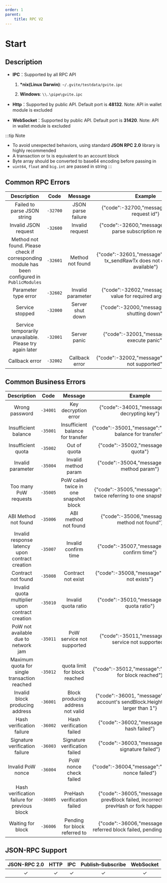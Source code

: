 ```yaml
---
order: 1
parent:
    title: RPC V2
---
```


# Start
## Description
* **IPC**：Supported by all RPC API

    1. **\*nix(Linux Darwin)**: `~/.gvite/testdata/gvite.ipc`

    2. **Windows**: `\\.\pipe\gvite.ipc`
* **Http**：Supported by public API. Default port is **48132**. Note: API in wallet module is excluded

* **WebSocket**：Supported by public API. Default port is **31420**. Note: API in wallet module is excluded

:::tip Note
* To avoid unexpected behaviors, using standard **JSON RPC 2.0** library is highly recommended
* A transaction or tx is equivalent to an account block
* Byte array should be converted to base64 encoding before passing in
* `uint64`, `float` and `big.int` are passed in string
:::

## Common RPC Errors

|  Description | Code | Message | Example |
|:------------:|:-----------:|:-----:|:-----:|
| Failed to parse JSON string	|  `-32700` | JSON parse failure |{"code":-32700,"message":"missing request id"}|
| Invalid JSON request	|  `-32600` | Invalid request |{"code":-32600,"message":"Unable to parse subscription request"}|
| Method not found. Please check if corresponding module has been configured in `PublicModules`	|  `-32601` | Method not found |{"code":-32601,"message":"The method tx_sendRawTx does not exist/is not available"}|
| Parameter type error |  `-32602` | Invalid parameter |{"code":-32602,"message":"missing value for required argument"}|
| Service stopped |  `-32000` | Server shut down |{"code":-32000,"message":"server is shutting down"}|
| Service temporarily unavailable. Please try again later | `-32001` | Server panic |{"code":-32001,"message":"server execute panic"}|
| Callback error | `-32002` | Callback error |{"code":-32002,"message":"notifications not supported"}|

## Common Business Errors

|  Description | Code | Message | Example |
|:------------:|:-----------:|:-----:|:-----:|
| Wrong password	|  `-34001` | Key decryption error |{"code":-34001,"message":"error decrypting key"}|
| Insufficient balance |  `-35001` | Insufficient balance for transfer |{"code":-35001,"message":"insufficient balance for transfer"}|
| Insufficient quota |  `-35002` | Out of quota |{"code":-35002,"message":"out of quota"}|
| Invalid parameter |  `-35004` | Invalid method param |{"code":-35004,"message":"invalid method param"}|
| Too many PoW requests |  `-35005` | PoW called twice in one snapshot block |{"code":-35005,"message":"calc PoW twice referring to one snapshot block"}|
| ABI Method not found |  `-35006` | ABI method not found |{"code":-35006,"message":"abi: method not found"}|
| Invalid response latency upon contract creation |  `-35007` | Invalid confirm time |{"code":-35007,"message":"invalid confirm time"}|
| Contract not found |  `-35008` | Contract not exist |{"code":-35008,"message":"contract not exists"}|
| Invalid quota multiplier upon contract creation |  `-35010` | Invalid quota ratio |{"code":-35010,"message":"invalid quota ratio"}|
| PoW not available due to network jam |  `-35011` | PoW service not supported |{"code":-35011,"message":"PoW service not supported"}|
| Maximum quota for single transaction reached |  `-35012` | quota limit for block reached |{"code":-35012,"message":"quota limit for block reached"}|
| Invalid block producing address |  `-36001`  |  Block producing address not valid |{"code":-36001, "message":"general account's sendBlock.Height must be larger than 1"}|
| Hash verification failure |  `-36002`  | Hash verification failed | {"code":-36002,"message":"verify hash failed"} |
| Signature verification failure |  `-36003`  | Signature verification failed | {"code":-36003,"message":"verify signature failed"} |
| Invalid PoW nonce |  `-36004`  | PoW nonce check failed | {"code":-36004,"message":"check pow nonce failed"} |
| Hash verification failure for previous block |  `-36005`  | PreHash verification failed | {"code":-36005,"message":"verify prevBlock failed, incorrect use of prevHash or fork happened"} |
| Waiting for block |  `-36006`  | Pending for block referred to | {"code":-36006,"message":"verify referred block failed, pending for them"} |

## JSON-RPC Support

|  JSON-RPC 2.0  | HTTP | IPC |Publish–Subscribe |WebSocket |
|:------------:|:-----------:|:-----:|:-----:|:-----:|
| &#x2713;|  &#x2713; |  &#x2713; |&#x2713;|&#x2713;|
